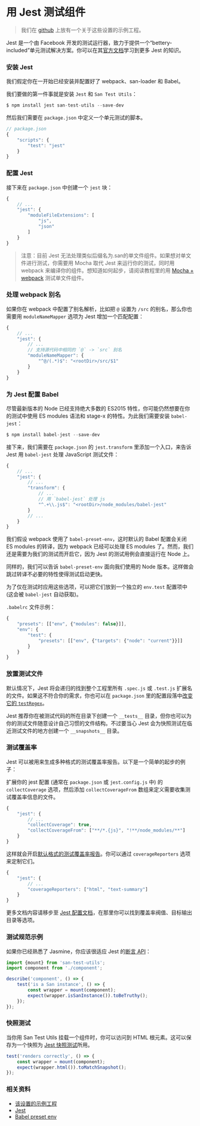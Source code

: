 # 用 Jest 测试组件

> 我们在 [github](https://github.com/ecomfe/san-test-utils/tree/master/docs/demo/jest) 上放有一个关于这些设置的示例工程。

Jest 是一个由 Facebook 开发的测试运行器，致力于提供一个“bettery-included”单元测试解决方案。你可以在其[官方文档](https://jestjs.io/)学习到更多 Jest 的知识。

### 安装 Jest

我们假定你在一开始已经安装并配置好了 webpack、san-loader 和 Babel。

我们要做的第一件事就是安装 `Jest` 和 `San Test Utils`：

```js
$ npm install jest san-test-utils --save-dev
```

然后我们需要在 `package.json` 中定义一个单元测试的脚本。

```js
// package.json
{
    "scripts": {
        "test": "jest"
    }
}
```

### 配置 Jest

接下来在 `package.json` 中创建一个 `jest` 块：

```js
{
    // ...
    "jest": {
        "moduleFileExtensions": [
            "js",
            "json"
        ]
    }
}
```

> 注意：目前 Jest 无法处理类似后缀名为.san的单文件组件。如果想对单文件进行测试，你需要用 Mocha 取代 Jest 来运行你的测试，同时用 webpack 来编译你的组件。想知道如何起步，请阅读教程里的用 [Mocha + webpack](./mocha-demo.md) 测试单文件组件。

### 处理 webpack 别名

如果你在 webpack 中配置了别名解析，比如把 `@` 设置为 `/src` 的别名，那么你也需要用 `moduleNameMapper` 选项为 Jest 增加一个匹配配置：

```js
{
    // ...
    "jest": {
        // ...
        // 支持源代码中相同的 `@` -> `src` 别名
        "moduleNameMapper": {
            "^@/(.*)$": "<rootDir>/src/$1"
        }
    }
}
```

### 为 Jest 配置 Babel

尽管最新版本的 Node 已经支持绝大多数的 ES2015 特性，你可能仍然想要在你的测试中使用 ES modules 语法和 stage-x 的特性。为此我们需要安装 `babel-jest`：

```js
$ npm install babel-jest --save-dev
```

接下来，我们需要在 `package.json` 的 `jest.transform` 里添加一个入口，来告诉 Jest 用 `babel-jest` 处理 JavaScript 测试文件：

```js
{
    // ...
    "jest": {
        // ...
        "transform": {
            // ...
            // 用 `babel-jest` 处理 js
            "^.+\\.js$": "<rootDir>/node_modules/babel-jest"
        }
        // ...
    }
}
```

我们假设 webpack 使用了 `babel-preset-env`，这时默认的 Babel 配置会关闭 ES modules 的转译，因为 webpack 已经可以处理 ES modules 了。然而，我们还是需要为我们的测试而开启它，因为 Jest 的测试用例会直接运行在 Node 上。

同样的，我们可以告诉 `babel-preset-env` 面向我们使用的 Node 版本。这样做会跳过转译不必要的特性使得测试启动更快。

为了仅在测试时应用这些选项，可以把它们放到一个独立的 `env.test` 配置项中 (这会被 `babel-jest` 自动获取)。

`.babelrc` 文件示例：

```js
{
    "presets": [["env", {"modules": false}]],
    "env": {
        "test": {
            "presets": [["env", {"targets": {"node": "current"}}]]
        }
    }
}
```

### 放置测试文件

默认情况下，Jest 将会递归的找到整个工程里所有 `.spec.js` 或 `.test.js` 扩展名的文件。如果这不符合你的需求，你也可以在 `package.json` 里的配置段落中[改变它的 `testRegex`](https://jestjs.io/docs/zh-Hans/configuration#testregex-string-array-string)。

Jest 推荐你在被测试代码的所在目录下创建一个 `__tests__` 目录，但你也可以为你的测试文件随意设计自己习惯的文件结构。不过要当心 Jest 会为快照测试在临近测试文件的地方创建一个 `__snapshots__` 目录。

### 测试覆盖率

Jest 可以被用来生成多种格式的测试覆盖率报告。以下是一个简单的起步的例子：

扩展你的 jest 配置 (通常在 `package.json` 或 `jest.config.js` 中) 的 `collectCoverage` 选项，然后添加 `collectCoverageFrom` 数组来定义需要收集测试覆盖率信息的文件。

```js
{
    "jest": {
        // ...
        "collectCoverage": true,
        "collectCoverageFrom": ["**/*.{js}", "!**/node_modules/**"]
    }
}
```

这样就会开启[默认格式的测试覆盖率报告](https://jestjs.io/docs/zh-Hans/configuration#coveragereporters-array-string)。你可以通过 `coverageReporters` 选项来定制它们。

```js
{
    "jest": {
        // ...
        "coverageReporters": ["html", "text-summary"]
    }
}
```

更多文档内容请移步至 [Jest 配置文档](https://jestjs.io/docs/zh-Hans/configuration#collectcoverage-boolean)，在那里你可以找到覆盖率阀值、目标输出目录等选项。

### 测试规范示例

如果你已经熟悉了 Jasmine，你应该很适应 Jest 的[断言 API](https://jestjs.io/docs/zh-Hans/expect)：

```js
import {mount} from 'san-test-utils';
import component from './component';

describe('component', () => {
    test('is a San instance', () => {
        const wrapper = mount(component);
        expect(wrapper.isSanInstance()).toBeTruthy();
    });
});
```

### 快照测试

当你用 San Test Utils 挂载一个组件时，你可以访问到 HTML 根元素。这可以保存为一个快照为 [Jest 快照测试](https://jestjs.io/docs/zh-Hans/snapshot-testing)所用。

```js
test('renders correctly', () => {
    const wrapper = mount(component);
    expect(wrapper.html()).toMatchSnapshot();
});
```

### 相关资料

* [该设置的示例工程](https://github.com/ecomfe/san-test-utils/tree/master/docs/demo/jest)
* [Jest](https://jestjs.io/)
* [Babel preset env](https://github.com/babel/babel-preset-env)
